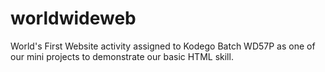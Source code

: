 # worldwideweb
World's First Website activity assigned to Kodego Batch WD57P as one of our mini projects to demonstrate our basic HTML skill.
